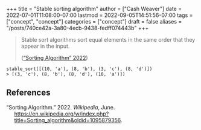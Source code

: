 +++
title = "Stable sorting algorithm"
author = ["Cash Weaver"]
date = 2022-07-01T11:08:00-07:00
lastmod = 2022-09-05T14:51:56-07:00
tags = ["concept", "concept"]
categories = ["concept"]
draft = false
aliases = "/posts/740ce42a-3a80-4ecb-9438-fedff074443b"
+++

> Stable sort algorithms sort equal elements in the same order that they appear in the input.
>
> (<a href="#citeproc_bib_item_1">“Sorting Algorithm” 2022</a>)

```text
stable_sort([(10, 'a'), (8, 'b'), (3, 'c'), (8, 'd')])
> [(3, 'c'), (8, 'b'), (8, 'd'), (10, 'a')])
```

## References

<style>.csl-entry{text-indent: -1.5em; margin-left: 1.5em;}</style><div class="csl-bib-body">
  <div class="csl-entry"><a id="citeproc_bib_item_1"></a>“Sorting Algorithm.” 2022. <i>Wikipedia</i>, June. <a href="https://en.wikipedia.org/w/index.php?title=Sorting_algorithm&oldid=1095879356">https://en.wikipedia.org/w/index.php?title=Sorting_algorithm&#38;oldid=1095879356</a>.</div>
</div>
